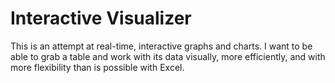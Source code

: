 # Interactive Visualizer

This is an attempt at real-time, interactive graphs and charts. I want to be
able to grab a table and work with its data visually, more efficiently, and
with more flexibility than is possible with Excel.
